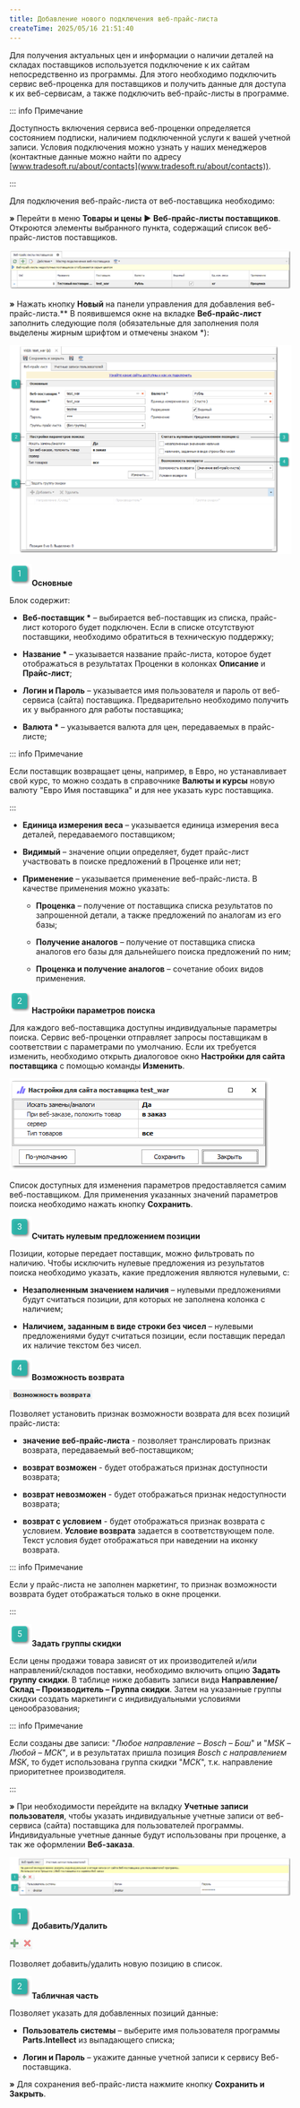 ```yaml
---
title: Добавление нового подключения веб-прайс-листа
createTime: 2025/05/16 21:51:40
---
```

Для получения актуальных цен и информации о наличии деталей на складах поставщиков используется подключение к их сайтам непосредственно из программы. Для этого необходимо подключить сервис веб-проценка для поставщиков и получить данные для доступа к их веб-сервисам, а также подключить веб-прайс-листы в программе.

::: info Примечание

Доступность включения сервиса веб-проценки определяется состоянием подписки, наличием подключенной услуги к вашей учетной записи. Условия подключения можно узнать у наших менеджеров (контактные данные можно найти по адресу [www.tradesoft.ru/about/contacts](www.tradesoft.ru/about/contacts)).

:::

Для подключения веб-прайс-листа от веб-поставщика необходимо:

**»** Перейти в меню **Товары и цены** ► **Веб-прайс-листы поставщиков**. Откроются элементы выбранного пункта, содержащий список веб-прайс-листов поставщиков.

![](../../../assets/work/one/287.png)

**»** Нажать кнопку **Новый** на панели управления для добавления веб-прайс-листа.** В появившемся окне на вкладке **Веб-прайс-лист** заполнить следующие поля (обязательные для заполнения поля выделены жирным шрифтом и отмечены знаком \*):

![](../../../assets/work/one/288.png)

![](../../../assets/work/one/006.png)**Основные**

Блок содержит:

- **Веб-поставщик \*** – выбирается веб-поставщик из списка, прайс-лист которого будет подключен. Если в списке отсутствуют поставщики, необходимо обратиться в техническую поддержку;

- **Название \*** – указывается название прайс-листа, которое будет отображаться в результатах Проценки в колонках **Описание** и **Прайс-лист**;

- **Логин и Пароль** – указывается имя пользователя и пароль от веб-сервиса (сайта) поставщика. Предварительно необходимо получить их у выбранного для работы поставщика;

- **Валюта \*** – указывается валюта для цен, передаваемых в прайс-листе;

::: info Примечание

Если поставщик возвращает цены, например, в Евро, но устанавливает свой курс, то можно создать в справочнике **Валюты и курсы** новую валюту "Евро Имя поставщика" и для нее указать курс поставщика.

:::
- **Единица измерения веса** – указывается единица измерения веса деталей, передаваемого поставщиком;

- **Видимый** – значение опции определяет, будет прайс-лист участвовать в поиске предложений в Проценке или нет;

- **Применение** – указывается применение веб-прайс-листа. В качестве применения можно указать:

   - **Проценка** – получение от поставщика списка результатов по запрошенной детали, а также предложений по аналогам из его базы;

   - **Получение аналогов** – получение от поставщика списка аналогов его базы для дальнейшего поиска предложений по ним;

   - **Проценка и получение аналогов** – сочетание обоих видов применения.

![](../../../assets/work/one/008.png)**Настройки параметров поиска**

Для каждого веб-поставщика доступны индивидуальные параметры поиска. Сервис веб-проценки отправляет запросы поставщикам в соответствии с параметрами по умолчанию. Если их требуется изменить, необходимо открыть диалоговое окно **Настройки для сайта поставщика** с помощью команды **Изменить**.

![](../../../assets/work/one/289.png)

Список доступных для изменения параметров предоставляется самим веб-поставщиком. Для применения указанных значений параметров поиска необходимо нажать кнопку **Сохранить**.

![](../../../assets/work/one/009.png)**Считать нулевым предложением позиции**

Позиции, которые передает поставщик, можно фильтровать по наличию. Чтобы исключить нулевые предложения из результатов поиска необходимо указать, какие предложения являются нулевыми, с:

- **Незаполненным значением наличия** – нулевыми предложениями будут считаться позиции, для которых не заполнена колонка с наличием;

- **Наличием, заданным в виде строки без чисел** – нулевыми предложениями будут считаться позиции, если поставщик передал их наличие текстом без чисел.

![](../../../assets/work/one/010.png)**Возможность возврата**

![](../../../assets/work/one/290.png)

Позволяет установить признак возможности возврата для всех позиций прайс-листа:

- **значение веб-прайс-листа** - позволяет транслировать признак возврата, передаваемый веб-поставщиком;

- **возврат возможен** - будет отображаться признак доступности возврата;

- **возврат невозможен** - будет отображаться признак недоступности возврата;

- **возврат с условием** - будет отображаться признак возврата с условием. **Условие возврата** задается в соответствующем поле. Текст условия будет отображаться при наведении на иконку возврата.

::: info Примечание

Если у прайс-листа не заполнен маркетинг, то признак возможности возврата будет отображаться только в окне проценки.

:::

![](../../../assets/work/one/011.png)**Задать группы скидки**

Если цены продажи товара зависят от их производителей и/или направлений/складов поставки, необходимо включить опцию **Задать группу скидки**. В таблице ниже добавить записи вида **Направление/Склад – Производитель – Группа скидки**. Затем на указанные группы скидки создать маркетинги с индивидуальными условиями ценообразования;

::: info Примечание

Если созданы две записи: "*Любое направление – Bosch – Бош*" и "*MSK – Любой – МСК*"*,* и в результатах пришла позиция *Bosch с направлением MSK*, то будет использована группа скидки "*МСК*", т.к. направление приоритетнее производителя.

:::

**»** При необходимости перейдите на вкладку **Учетные записи пользователя**, чтобы указать индивидуальные учетные записи от веб-сервиса (сайта) поставщика для пользователей программы. Индивидуальные учетные данные будут использованы при проценке, а так же оформлении **Веб-заказа**.

![](../../../assets/work/one/291.png)

![](../../../assets/work/one/006.png)**Добавить/Удалить**

![](../../../assets/work/one/292.png)

Позволяет добавить/удалить новую позицию в список.

![](../../../assets/work/one/008.png)**Табличная часть**

Позволяет указать для добавленных позиций данные:

- **Пользователь системы** – выберите имя пользователя программы **Parts.Intellect** из выпадающего списка;

- **Логин и Пароль** – укажите данные учетной записи к сервису Веб-поставщика.

**»** Для сохранения веб-прайс-листа нажмите кнопку **Сохранить и Закрыть**.

